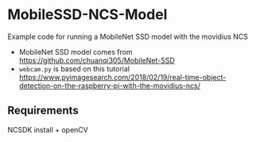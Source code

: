 # MobileSSD-NCS-Model

Example code for running a MobileNet SSD model with the movidius NCS

- MobileNet SSD model comes from https://github.com/chuanqi305/MobileNet-SSD
- `webcam.py` is based on this tutorial https://www.pyimagesearch.com/2018/02/19/real-time-object-detection-on-the-raspberry-pi-with-the-movidius-ncs/

## Requirements

NCSDK install + openCV
